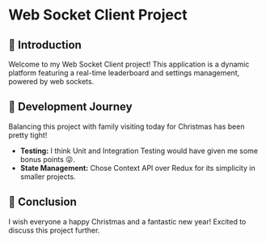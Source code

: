 # Web Socket Client Project

## 🚀 Introduction

Welcome to my Web Socket Client project! This application is a dynamic platform featuring a real-time leaderboard and settings management, powered by web sockets.

## 📖 Development Journey

Balancing this project with family visiting today for Christmas has been pretty tight!

- **Testing:** I think Unit and Integration Testing would have given me some bonus points 😜.
- **State Management:** Chose Context API over Redux for its simplicity in smaller projects.

## 💌 Conclusion

I wish everyone a happy Christmas and a fantastic new year! Excited to discuss this project further.
